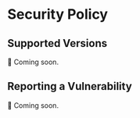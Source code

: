 # Security Policy

## Supported Versions

🚧 Coming soon.

## Reporting a Vulnerability

🚧 Coming soon.
